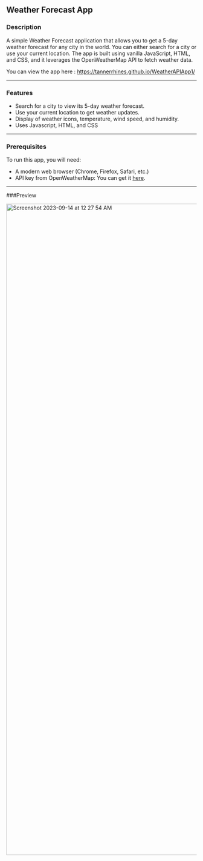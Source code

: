 ## Weather Forecast App

### Description
A simple Weather Forecast application that allows you to get a 5-day weather forecast for any city in the world. You can either search for a city or use your current location. The app is built using vanilla JavaScript, HTML, and CSS, and it leverages the OpenWeatherMap API to fetch weather data.

You can view the app here : https://tannerrhines.github.io/WeatherAPIApp1/

---

### Features
- Search for a city to view its 5-day weather forecast.
- Use your current location to get weather updates.
- Display of weather icons, temperature, wind speed, and humidity.
- Uses Javascript, HTML, and CSS

---

### Prerequisites
To run this app, you will need:
- A modern web browser (Chrome, Firefox, Safari, etc.)
- API key from OpenWeatherMap: You can get it [here](https://openweathermap.org/appid).

---

###Preview 

<img width="1721" alt="Screenshot 2023-09-14 at 12 27 54 AM" src="https://github.com/TannerRhines/WeatherAPIApp1/assets/129781576/f6bd467e-42ba-4eeb-a0b7-b2b695346731">
